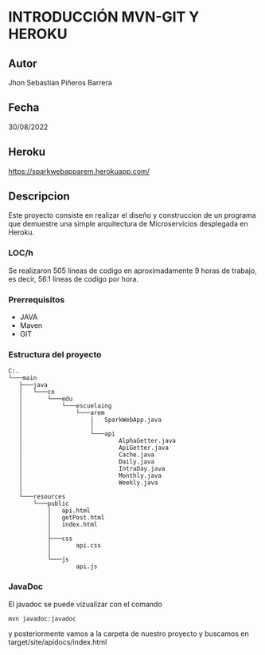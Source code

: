 # INTRODUCCIÓN MVN-GIT Y HEROKU

## Autor

Jhon Sebastian Piñeros Barrera

## Fecha

30/08/2022

## Heroku

https://sparkwebapparem.herokuapp.com/

## Descripcion

Este proyecto consiste en realizar el diseño y construccion de un programa que demuestre una simple arquitectura de Microservicios desplegada en Heroku.

### LOC/h

Se realizaron 505 lineas de codigo en aproximadamente 9 horas de trabajo, es decir, 56.1 lineas de codigo por hora.

### Prerrequisitos

- JAVA
- Maven
- GIT

### Estructura del proyecto

```
C:.
└───main
   ├───java
   │   └───co
   │       └───edu
   │           └───escuelaing
   │               └───arem
   │                   │   SparkWebApp.java
   │                   │
   │                   └───api
   │                           AlphaGetter.java
   │                           ApiGetter.java
   │                           Cache.java
   │                           Daily.java
   │                           IntraDay.java
   │                           Monthly.java
   │                           Weekly.java
   │
   └───resources
       └───public
           │   api.html
           │   getPost.html
           │   index.html
           │
           ├───css
           │       api.css
           │
           └───js
                   api.js
```

### JavaDoc

El javadoc se puede vizualizar con el comando 

```
mvn javadoc:javadoc
```

y posteriormente vamos a la carpeta de nuestro proyecto y buscamos en target/site/apidocs/index.html